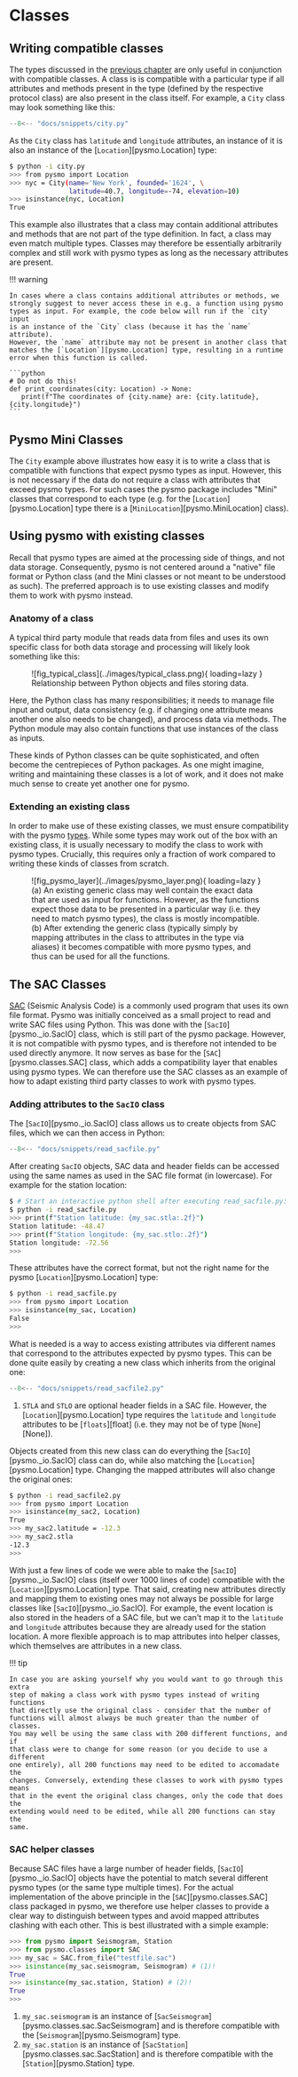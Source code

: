 # Classes

## Writing compatible classes

The types discussed in the [previous chapter](../types) are only useful in
conjunction with compatible classes. A class is is compatible with a particular
type if all attributes and methods present in the type (defined by the
respective protocol class) are also present in the class itself. For example, a
`City` class may look something like this:

```python title="city.py"
--8<-- "docs/snippets/city.py"
```

As the `City` class has `latitude` and `longitude` attributes, an instance of it
is also an instance of the [`Location`][pysmo.Location] type:

<!-- termynal -->

```bash
$ python -i city.py
>>> from pysmo import Location
>>> nyc = City(name='New York', founded='1624', \
               latitude=40.7, longitude=-74, elevation=10)
>>> isinstance(nyc, Location)
True
```

This example also illustrates that a class may contain additional attributes
and methods that are not part of the type definition. In fact, a class may even
match multiple types. Classes may therefore be essentially arbitrarily complex
and still work with pysmo types as long as the necessary attributes are
present.

!!! warning

    In cases where a class contains additional attributes or methods, we
    strongly suggest to never access these in e.g. a function using pysmo
    types as input. For example, the code below will run if the `city` input
    is an instance of the `City` class (because it has the `name` attribute).
    However, the `name` attribute may not be present in another class that
    matches the [`Location`][pysmo.Location] type, resulting in a runtime
    error when this function is called.

    ```python
    # Do not do this!
    def print_coordinates(city: Location) -> None:
       print(f"The coordinates of {city.name} are: {city.latitude}, {city.longitude}")
    ```

## Pysmo Mini Classes

The `City` example above illustrates how easy it is to write a class that is
compatible with functions that expect pysmo types as input. However, this is
not necessary if the data do not require a class with attributes that exceed
pysmo types. For such cases the pysmo package includes "Mini" classes that
correspond to each type (e.g. for the [`Location`][pysmo.Location] type there
is a [`MiniLocation`][pysmo.MiniLocation] class).

## Using pysmo with existing classes

Recall that pysmo types are aimed at the processing side of things, and not
data storage. Consequently, pysmo is not centered around a "native" file format
or Python class (and the Mini classes or not meant to be understood as such).
The preferred approach is to use existing classes and modify them to work with
pysmo instead.

### Anatomy of a class

A typical third party module that reads data from files and uses its own
specific class for both data storage and processing will likely look something
like this:

<figure markdown>
  ![fig_typical_class](../images/typical_class.png){ loading=lazy }
  <figcaption>
    Relationship between Python objects and files storing data.
  </figcaption>
</figure>

Here, the Python class has many responsibilities; it needs to manage file input
and output, data consistency (e.g. if changing one attribute means another one
also needs to be changed), and process data via methods. The Python module may
also contain functions that use instances of the class as inputs.

These kinds of Python classes can be quite sophisticated, and often become the
centrepieces of Python packages. As one might imagine, writing and maintaining
these classes is a lot of work, and it does not make much sense to create yet
another one for pysmo.

### Extending an existing class

In order to make use of these existing classes, we must ensure compatibility
with the pysmo [types](../types). While some types may work out of the box
with an existing class, it is usually necessary to modify the class to work
with pysmo types. Crucially, this requires only a fraction of work compared to
writing these kinds of classes from scratch.

<figure markdown>
  ![fig_pysmo_layer](../images/pysmo_layer.png){ loading=lazy }
  <figcaption>
    (a) An existing generic class may well contain the exact data that are used
    as input for functions. However, as the functions expect those data to be
    presented in a particular way (i.e. they need to match pysmo types), the
    class is mostly incompatible. (b) After extending the generic class
    (typically simply by mapping attributes in the class to attributes in the
    type via aliases) it becomes compatible with more pysmo types, and thus can
    be used for all the functions.
  </figcaption>
</figure>

## The SAC Classes

[SAC](<https://ds.iris.edu/ds/nodes/dmc/software/downloads/sac/>) (Seismic
Analysis Code) is a commonly used program that uses its own file format. Pysmo
was initially conceived as a small project to read and write SAC files using
Python. This was done with the [`SacIO`][pysmo._io.SacIO] class, which is still
part of the pysmo package. However, it is not compatible with pysmo types, and
is therefore not intended to be used directly anymore. It now serves as base
for the [`SAC`][pysmo.classes.SAC] class, which adds a compatibility layer that
enables using pysmo types. We can therefore use the SAC classes as an example
of how to adapt existing third party classes to work with pysmo types.

### Adding attributes to the `SacIO` class

The [`SacIO`][pysmo._io.SacIO] class allows us to create objects from SAC
files, which we can then access in Python:

```python title="read_sacfile.py"
--8<-- "docs/snippets/read_sacfile.py"
```

After creating `SacIO` objects, SAC data and header fields can be accessed
using the same names as used in the SAC file format (in lowercase). For
example for the station location:

<!-- termynal -->

```bash
$ # Start an interactive python shell after executing read_sacfile.py:
$ python -i read_sacfile.py
>>> print(f"Station latitude: {my_sac.stla:.2f}")
Station latitude: -48.47
>>> print(f"Station longitude: {my_sac.stlo:.2f}")
Station longitude: -72.56
>>>
```

These attributes have the correct format, but not the right name for the pysmo
[`Location`][pysmo.Location] type:

<!-- termynal -->

```bash
$ python -i read_sacfile.py
>>> from pysmo import Location
>>> isinstance(my_sac, Location)
False
>>>
```

What is needed is a way to access existing attributes via different names that
correspond to the attributes expected by pysmo types. This can be done quite
easily by creating a new class which inherits from the original one:

```python title="read_sacfile2.py"
--8<-- "docs/snippets/read_sacfile2.py"
```

1. `STLA` and `STLO` are optional header fields in a SAC file. However, the
  [`Location`][pysmo.Location] type requires the `latitude` and `longitude`
  attributes to be [`floats`][float] (i.e. they may not be of type
  [`None`][None]).

Objects created from this new class can do everything the
[`SacIO`][pysmo._io.SacIO] class can do, while also matching the
[`Location`][pysmo.Location] type. Changing the mapped attributes will also
change the original ones:

<!-- termynal -->

```bash
$ python -i read_sacfile2.py
>>> from pysmo import Location
>>> isinstance(my_sac2, Location)
True
>>> my_sac2.latitude = -12.3
>>> my_sac2.stla
-12.3
>>>
```

With just a few lines of code we were able to make the
[`SacIO`][pysmo._io.SacIO] class (itself over 1000 lines of code) compatible
with the [`Location`][pysmo.Location] type. That said, creating new attributes
directly and mapping them to existing ones may not always be possible for large
classes like [`SacIO`][pysmo._io.SacIO]. For example, the event location is
also stored in the headers of a SAC file, but we can't map it to the `latitude`
and `longitude` attributes because they are already used for the station
location. A more flexible approach is to map attributes into helper classes,
which themselves are attributes in a new class.

!!! tip

    In case you are asking yourself why you would want to go through this extra
    step of making a class work with pysmo types instead of writing functions
    that directly use the original class - consider that the number of
    functions will almost always be much greater than the number of classes.
    You may well be using the same class with 200 different functions, and if
    that class were to change for some reason (or you decide to use a different
    one entirely), all 200 functions may need to be edited to accomadate the
    changes. Conversely, extending these classes to work with pysmo types means
    that in the event the original class changes, only the code that does the
    extending would need to be edited, while all 200 functions can stay the
    same.

### SAC helper classes

Because SAC files have a large number of header fields,
[`SacIO`][pysmo._io.SacIO] objects have the potential to match several
different pysmo types (or the same type multiple times). For the actual
implementation of the above principle in the [`SAC`][pysmo.classes.SAC] class
packaged in pysmo, we therefore use helper classes to provide a clear way to
distinguish between types and avoid mapped attributes clashing with each other.
This is best illustrated with a simple example:

```python
>>> from pysmo import Seismogram, Station
>>> from pysmo.classes import SAC
>>> my_sac = SAC.from_file("testfile.sac")
>>> isinstance(my_sac.seismogram, Seismogram) # (1)!
True
>>> isinstance(my_sac.station, Station) # (2)!
True
>>>
```

1. `my_sac.seismogram` is an instance of
  [`SacSeismogram`][pysmo.classes.sac.SacSeismogram] and is therefore
  compatible with the [`Seismogram`][pysmo.Seismogram] type.
2. `my_sac.station` is an instance of
  [`SacStation`][pysmo.classes.sac.SacStation] and is therefore compatible with
  the [`Station`][pysmo.Station] type.
